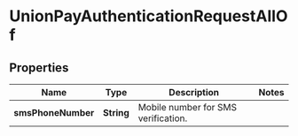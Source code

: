 

# UnionPayAuthenticationRequestAllOf

## Properties

Name | Type | Description | Notes
------------ | ------------- | ------------- | -------------
**smsPhoneNumber** | **String** | Mobile number for SMS verification. | 



